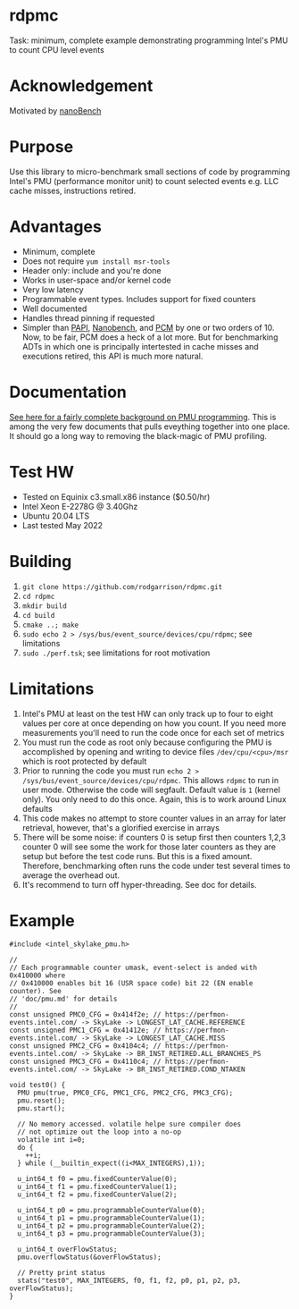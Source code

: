 # rdpmc
Task: minimum, complete example demonstrating programming Intel's PMU to count CPU level events

# Acknowledgement
Motivated by [nanoBench](https://github.com/andreas-abel/nanoBench.git)

# Purpose
Use this library to micro-benchmark small sections of code by programming Intel's PMU (performance monitor unit)
to count selected events e.g. LLC cache misses, instructions retired.

# Advantages
* Minimum, complete
* Does not require `yum install msr-tools`
* Header only: include and you're done
* Works in user-space and/or kernel code
* Very low latency
* Programmable event types. Includes support for fixed counters
* Well documented
* Handles thread pinning if requested
* Simpler than [PAPI](https://icl.cs.utk.edu/papi/), [Nanobench](https://github.com/martinus/nanobench), and [PCM](https://github.com/opcm/pcm)
by one or two orders of 10. Now, to be fair, PCM does a heck of a lot more. But for benchmarking ADTs in which one is
principally intertested in cache misses and executions retired, this API is much more natural.

# Documentation
[See here for a fairly complete background on PMU programming](doc/pmu.md). This is among the very few documents that
pulls eveything together into one place. It should go a long way to removing the black-magic of PMU profiling.

# Test HW
* Tested on Equinix c3.small.x86 instance ($0.50/hr)
* Intel Xeon E-2278G @ 3.40Ghz
* Ubuntu 20.04 LTS
* Last tested May 2022

# Building
1. `git clone https://github.com/rodgarrison/rdpmc.git`
2. `cd rdpmc`
3. `mkdir build`
4. `cd build`
5. `cmake ..; make`
6. `sudo echo 2 > /sys/bus/event_source/devices/cpu/rdpmc`; see limitations
7. `sudo ./perf.tsk`; see limitations for root motivation

# Limitations
1. Intel's PMU at least on the test HW can only track up to four to eight values per core at once depending on how you
count. If you need more measurements you'll need to run the code once for each set of metrics
2. You must run the code as root only because configuring the PMU is accomplished by opening and writing to device
files `/dev/cpu/<cpu>/msr` which is root protected by default
3. Prior to running the code you must run `echo 2 > /sys/bus/event_source/devices/cpu/rdpmc`. This allows `rdpmc`
to run in user mode. Otherwise the code will segfault. Default value is `1` (kernel only). You only need to do this
once. Again, this is to work around Linux defaults
4. This code makes no attempt to store counter values in an array for later retrieval, however, that's a glorified
exercise in arrays
5. There will be some noise: if counters 0 is setup first then counters 1,2,3 counter 0 will see some the work for those
later counters as they are setup but before the test code runs. But this is a fixed amount. Therefore, benchmarking 
often runs the code under test several times to average the overhead out.
6. It's recommend to turn off hyper-threading. See doc for details.

# Example

```
#include <intel_skylake_pmu.h>

//
// Each programmable counter umask, event-select is anded with 0x410000 where
// 0x410000 enables bit 16 (USR space code) bit 22 (EN enable counter). See 
// 'doc/pmu.md' for details
//
const unsigned PMC0_CFG = 0x414f2e; // https://perfmon-events.intel.com/ -> SkyLake -> LONGEST_LAT_CACHE.REFERENCE
const unsigned PMC1_CFG = 0x41412e; // https://perfmon-events.intel.com/ -> SkyLake -> LONGEST_LAT_CACHE.MISS
const unsigned PMC2_CFG = 0x4104c4; // https://perfmon-events.intel.com/ -> SkyLake -> BR_INST_RETIRED.ALL_BRANCHES_PS
const unsigned PMC3_CFG = 0x4110c4; // https://perfmon-events.intel.com/ -> SkyLake -> BR_INST_RETIRED.COND_NTAKEN

void test0() {
  PMU pmu(true, PMC0_CFG, PMC1_CFG, PMC2_CFG, PMC3_CFG);
  pmu.reset();
  pmu.start();

  // No memory accessed. volatile helpe sure compiler does
  // not optimize out the loop into a no-op
  volatile int i=0;
  do {
    ++i;
  } while (__builtin_expect((i<MAX_INTEGERS),1));

  u_int64_t f0 = pmu.fixedCounterValue(0);
  u_int64_t f1 = pmu.fixedCounterValue(1);
  u_int64_t f2 = pmu.fixedCounterValue(2);

  u_int64_t p0 = pmu.programmableCounterValue(0);
  u_int64_t p1 = pmu.programmableCounterValue(1);
  u_int64_t p2 = pmu.programmableCounterValue(2);
  u_int64_t p3 = pmu.programmableCounterValue(3);

  u_int64_t overFlowStatus;
  pmu.overflowStatus(&overFlowStatus);

  // Pretty print status
  stats("test0", MAX_INTEGERS, f0, f1, f2, p0, p1, p2, p3, overFlowStatus);
}
```
